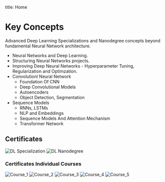 title: Home

# Key Concepts

Advanced Deep Learning Specializations and Nanodegree concepts beyond fundamental Neural Network architecture. 

- Neural Networks and Deep Learning.
- Structuring Neural Networks projects.
- Improving Deep Neural Networks - Hyperparameter Tuning, Regularization and Optimzation. 
- Convolutionl Neural Network
    - Foundation Of CNN
    - Deep Convolutional Models
    - Autoencoders
    - Object Detection, Segmentation
- Sequence Models
    - RNNs, LSTMs
    - NLP and Embeddings
    - Sequence Models And Attention Mechanism
    - Transformer Network


## Certificates

![DL Specialization](/Certificates/DL_Specialization_Coursera.png)
![DL Nanodegree](/Certificates/DL_Nanodegree_Udacity.png)

### Certificates Individual Courses

![Course_1](/Certificates/Course_1.png)
![Course_2](/Certificates/Course_2.png)
![Course_3](/Certificates/Course_3.png)
![Course_4](/Certificates/Course_4.png)
![Course_5](/Certificates/Course_5.png)